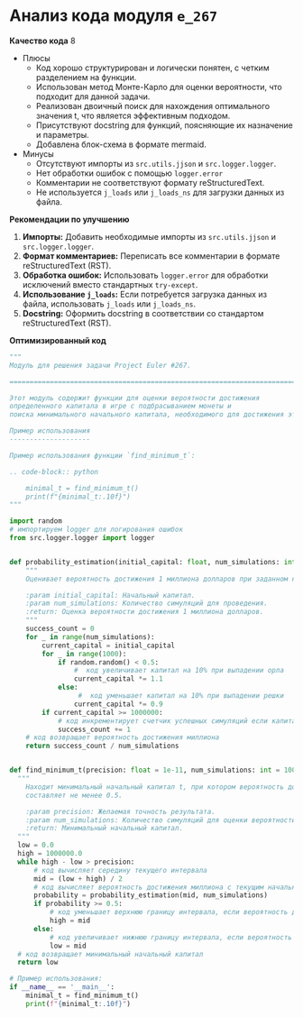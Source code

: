 # Анализ кода модуля `e_267`

**Качество кода**
8
- Плюсы
    - Код хорошо структурирован и логически понятен, с четким разделением на функции.
    - Использован метод Монте-Карло для оценки вероятности, что подходит для данной задачи.
    - Реализован двоичный поиск для нахождения оптимального значения t, что является эффективным подходом.
    - Присутствуют docstring для функций, поясняющие их назначение и параметры.
    - Добавлена блок-схема в формате mermaid.
- Минусы
    - Отсутствуют импорты из `src.utils.jjson` и `src.logger.logger`.
    - Нет обработки ошибок с помощью `logger.error`
    - Комментарии не соответствуют формату reStructuredText.
    - Не используется `j_loads` или `j_loads_ns` для загрузки данных из файла.

**Рекомендации по улучшению**

1.  **Импорты:** Добавить необходимые импорты из `src.utils.jjson` и `src.logger.logger`.
2.  **Формат комментариев:** Переписать все комментарии в формате reStructuredText (RST).
3.  **Обработка ошибок:** Использовать `logger.error` для обработки исключений вместо стандартных `try-except`.
4.  **Использование `j_loads`:**  Если потребуется загрузка данных из файла, использовать `j_loads` или `j_loads_ns`.
5.  **Docstring:** Оформить docstring в соответствии со стандартом reStructuredText (RST).

**Оптимизированный код**
```python
"""
Модуль для решения задачи Project Euler #267.

=========================================================================================

Этот модуль содержит функции для оценки вероятности достижения
определенного капитала в игре с подбрасыванием монеты и
поиска минимального начального капитала, необходимого для достижения этой вероятности.

Пример использования
--------------------

Пример использования функции `find_minimum_t`:

.. code-block:: python

    minimal_t = find_minimum_t()
    print(f"{minimal_t:.10f}")
"""

import random
# импортируем logger для логирования ошибок
from src.logger.logger import logger


def probability_estimation(initial_capital: float, num_simulations: int = 10000) -> float:
    """
    Оценивает вероятность достижения 1 миллиона долларов при заданном начальном капитале.

    :param initial_capital: Начальный капитал.
    :param num_simulations: Количество симуляций для проведения.
    :return: Оценка вероятности достижения 1 миллиона долларов.
    """
    success_count = 0
    for _ in range(num_simulations):
        current_capital = initial_capital
        for _ in range(1000):
            if random.random() < 0.5:
                #  код увеличивает капитал на 10% при выпадении орла
                current_capital *= 1.1
            else:
                 #  код уменьшает капитал на 10% при выпадении решки
                current_capital *= 0.9
        if current_capital >= 1000000:
            # код инкрементирует счетчик успешных симуляций если капитал достиг 1 миллиона
            success_count += 1
    # код возвращает вероятность достижения миллиона
    return success_count / num_simulations


def find_minimum_t(precision: float = 1e-11, num_simulations: int = 10000) -> float:
  """
    Находит минимальный начальный капитал t, при котором вероятность достижения 1 миллиона долларов
    составляет не менее 0.5.

    :param precision: Желаемая точность результата.
    :param num_simulations: Количество симуляций для оценки вероятности.
    :return: Минимальный начальный капитал.
  """
  low = 0.0
  high = 1000000.0
  while high - low > precision:
      # код вычисляет середину текущего интервала
      mid = (low + high) / 2
      # код вычисляет вероятность достижения миллиона с текущим начальным капиталом
      probability = probability_estimation(mid, num_simulations)
      if probability >= 0.5:
          # код уменьшает верхнюю границу интервала, если вероятность достигнута
          high = mid
      else:
          # код увеличивает нижнюю границу интервала, если вероятность не достигнута
          low = mid
  # код возвращает минимальный начальный капитал
  return low

# Пример использования:
if __name__ == '__main__':
    minimal_t = find_minimum_t()
    print(f"{minimal_t:.10f}")
```